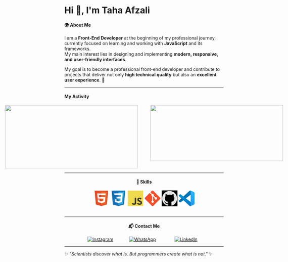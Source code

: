 # Hi 👋, I'm Taha Afzali

#### 🌍 About Me
I am a **Front-End Developer** at the beginning of my professional journey, currently focused on learning and working with **JavaScript** and its frameworks.  
My main interest lies in designing and implementing **modern, responsive, and user-friendly interfaces**.  

My goal is to become a professional front-end developer and contribute to projects that deliver not only **high technical quality** but also an **excellent user experience**. 🚀

---

#### My Activity

<div style="display: flex; justify-content: center; gap: 40px">
  <img src="https://github-readme-stats.vercel.app/api?username=Taha-Afzali-DP&theme=chartreuse-dark&show_icons=true" height="200" width="420"/>
  <img src="https://github-readme-stats.vercel.app/api/top-langs/?username=Taha-Afzali-DP&layout=compact&theme=chartreuse-dark" height="177" width="420"/>
</div>

---

<h4 align="center">🚀 Skills</h4>

<div align="center" style="margin-bottom: 30px;">
  <img src="https://raw.githubusercontent.com/devicons/devicon/master/icons/html5/html5-original.svg" alt="html5" width="50"/>
  <img src="https://raw.githubusercontent.com/devicons/devicon/master/icons/css3/css3-original.svg" alt="css3" width="50"/>
  <img src="https://raw.githubusercontent.com/devicons/devicon/master/icons/javascript/javascript-original.svg" alt="javascript" width="50"/>
  <img src="https://raw.githubusercontent.com/devicons/devicon/master/icons/git/git-original.svg" alt="git" width="50"/>
  <img src="https://raw.githubusercontent.com/devicons/devicon/master/icons/github/github-original.svg" alt="github" width="50" style="filter: invert(1);"/>
  <img src="https://raw.githubusercontent.com/devicons/devicon/master/icons/vscode/vscode-original.svg" alt="vscode" width="50"/>
</div>

---

<h4 align="center">📬 Contact Me</h4>

<div align="center" style="display: flex; justify-content: center; gap: 50px;">
  <!-- Instagram -->
  <a href="https://www.instagram.com/YourInstagramUsername" target="_blank">
    <img src="https://raw.githubusercontent.com/rahuldkjain/github-profile-readme-generator/master/src/images/icons/Social/instagram.svg"  alt="Instagram" width="40" height="40"/>
  </a>

  
 <!-- WhatsApp -->
  <a href="https://wa.me/YourPhoneNumber" target="_blank">
    <img src="https://raw.githubusercontent.com/rahuldkjain/github-profile-readme-generator/master/src/images/icons/Social/whatsapp.svg"  alt="WhatsApp" width="40" height="40"/>
  </a>
  
  <!-- LinkedIn -->
  <a href="https://www.linkedin.com/in/YourLinkedInUsername" target="_blank">
    <img src="https://cdn-icons-png.flaticon.com/512/174/174857.png" alt="LinkedIn"  width="40" style="margin: 0 10px;"/>
  </a>
</div>

---

✨ *"Scientists discover what is. But programmers create what is not."* ✨

